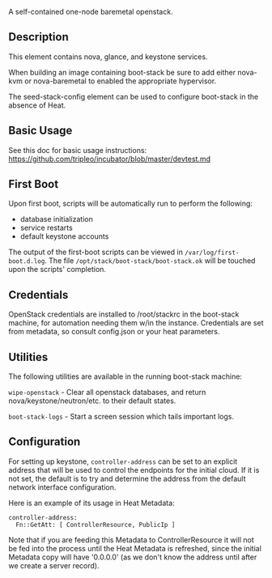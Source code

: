 A self-contained one-node baremetal openstack.

Description
-----------

This element contains nova, glance, and keystone services.

When building an image containing boot-stack be sure to add either nova-kvm or
nova-baremetal to enabled the appropriate hypervisor.

The seed-stack-config element can be used to configure boot-stack in the
absence of Heat.


Basic Usage
-----------

See this doc for basic usage instructions:
  https://github.com/tripleo/incubator/blob/master/devtest.md


First Boot
----------

Upon first boot, scripts will be automatically run to perform the following:
- database initialization
- service restarts
- default keystone accounts

The output of the first-boot scripts can be viewed in
`/var/log/first-boot.d.log`.  The file `/opt/stack/boot-stack/boot-stack.ok`
will be touched upon the scripts' completion.


Credentials
-----------

OpenStack credentials are installed to /root/stackrc in the boot-stack machine,
for automation needing them w/in the instance. Credentials are set from
metadata, so consult config.json or your heat parameters.


Utilities
---------

The following utilities are available in the running boot-stack machine:

`wipe-openstack` - Clear all openstack databases, and return
                   nova/keystone/neutron/etc. to their default states.

`boot-stack-logs` - Start a screen session which tails important logs.


Configuration
-------------

For setting up keystone, `controller-address` can be set to an explicit
address that will be used to control the endpoints for the initial
cloud. If it is not set, the default is to try and determine the address
from the default network interface configuration.

Here is an example of its usage in Heat Metadata:

    controller-address:
      Fn::GetAtt: [ ControllerResource, PublicIp ]

Note that if you are feeding this Metadata to ControllerResource it
will not be fed into the process until the Heat Metadata is refreshed,
since the initial Metadata copy will have '0.0.0.0' (as we don't know
the address until after we create a server record).
